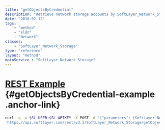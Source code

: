 ```yaml
---
title: "getObjectsByCredential"
description: "Retrieve network storage accounts by SoftLayer_Network_Storage_Credential object. Use this method if you wish to retrieve a storage record by a credential rather than by id. "
date: "2018-02-12"
tags:
    - "method"
    - "sldn"
    - "Network"
classes:
    - "SoftLayer_Network_Storage"
type: "reference"
layout: "method"
mainService : "SoftLayer_Network_Storage"
---
```


# [REST Example](#getObjectsByCredential-example) <a href="/article/rest/"><i class="fas fa-question"></i></a> {#getObjectsByCredential-example .anchor-link} 
```bash
curl -g -u $SL_USER:$SL_APIKEY -X POST -d '{"parameters": [SoftLayer_Network_Storage_Credential]}' \
'https://api.softlayer.com/rest/v3.1/SoftLayer_Network_Storage/getObjectsByCredential'
```
